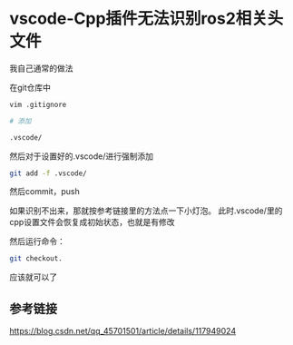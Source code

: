 <!--
 * @Author: hrl_jxzx_pc_u22 374870361@qq.com
 * @Date: 2023-09-21 16:10:59
 * @LastEditors: hrl_jxzx_pc_u22 374870361@qq.com
 * @LastEditTime: 2023-09-21 16:13:37
 * @FilePath: /Notes/MyNotes/03 IDEs/VScode/vscode-Cpp插件无法识别ros2相关头文件.md
 * @Description: 
-->
# vscode-Cpp插件无法识别ros2相关头文件

我自己通常的做法

在git仓库中

```bash
vim .gitignore

# 添加

.vscode/
```

然后对于设置好的.vscode/进行强制添加

```bash
git add -f .vscode/
```

然后commit，push

如果识别不出来，那就按参考链接里的方法点一下小灯泡。
此时.vscode/里的cpp设置文件会恢复成初始状态，也就是有修改

然后运行命令：

```bash
git checkout.
```

应该就可以了

## 参考链接

https://blog.csdn.net/qq_45701501/article/details/117949024
